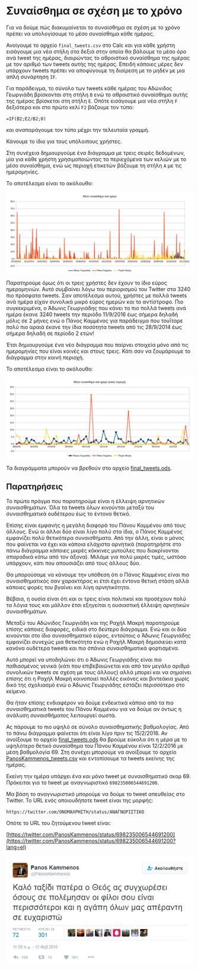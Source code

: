 ﻿
# Συναίσθημα σε σχέση με το χρόνο


Για να δούμε πώς διακυμαίνεται το συναίσθημα σε σχέση με το χρόνο πρέπει να 
υπολογίσουμε το μέσο συναίσθημα κάθε ημέρας.

Ανοίγουμε το αρχείο `final_tweets.csv` στο Calc και για κάθε χρήστη εισάγουμε
μια νέα στήλη στα δεξιά στην οποία θα βάλουμε το μέσο όρο ανά tweet της ημέρας,
διαιρώντας το αθροιστικό συναίσθημα της ημέρας με τον αριθμό των tweets αυτής
της ημέρας. Επειδή κάποιες μέρες δεν υπάρχουν tweets πρέπει να αποφύγουμε τη
διαίρεση με το μηδέν με μια απλή συνάρτηση `IF`.

Για παράδειγμα, το σύνολο των tweets κάθε ημέρας του Αδώνιδος Γεωργιάδη 
βρίσκονται στη στήλη `B` ενώ το αθροιστικό συναίσθημα αυτής της ημέρας βρίσκεται
στη στήλη `E`. Οπότε εισάγουμε μια νέα στήλη `F` δεξιότερα και στο πρώτο κελί
`F2` βάζουμε τον τύπο:

```
=IF(B2;E2/B2;0)
```

και αναπαράγουμε τον τύπο μέχρι την τελευταία γραμμή.

Κάνουμε το ίδιο για τους υπόλοιπους χρήστες.

Στη συνέχεια δημιουργούμε ένα διάγραμμα με τρεις σειρές δεδομένων, μία για κάθε
χρήστη χρησιμοποιώντας τα περιεχόμενα των κελιών με το μέσο συναίσθημα, ενώ ως
περιοχή ετικετών βάζουμε τη στήλη `A` με τις ημερομηνίες.

Το αποτέλεσμα είναι το ακόλουθο:

![στιγμιότυπο οθόνης από το Calc](Μέσο-συναίσθημα-ανά-ημέρα.png)

Παρατηρούμε όμως ότι οι τρεις χρήστες δεν έχουν το ίδιο εύρος ημερομηνιών.
Αυτό συμβαίνει λόγω του περιορισμού του Twitter στα 3240 πιο πρόσφατα tweets. 
Σαν αποτέλεσμα αυτού, χρήστες με πολλά tweets ανά ημέρα είχαν συνολικά μικρό 
εύρος ημερών και το αντίστροφο. Πιο συγκεκριμένα, ο Άδωνις Γεωργιάδης που κάνει
τα πιο πολλά tweets ανά ημέρα έκανε 3240 tweets την περιόδο 11/9/2016 έως σήμερα 
δηλαδή μόλις σε 2 μήνες ενώ ο Πάνος Καμμένος για παράδειγμα που τουΐταρε πολύ 
πιο αραιά έκανε την ίδια ποσότητα tweets από τις 28/9/2014 έως σήμερα δηλαδή σε 
περίοδο 2 ετών!

Έτσι δημιουργούμε ένα νέο διάγραμμα που παίρνει στοιχεία μόνο από τις ημερομηνίες
που είναι κοινές και στους τρεις. Κάτι σαν να ζουμάρουμε το διάγραμμα στην κοινή
περιοχή. 

Το αποτέλεσμα είναι το ακόλουθο:

![στιγμιότυπο οθόνης από το Calc](Μέσο-συναίσθημα-ανά-ημέρα-κοινή-περιοχή.png)

Τα διαγράμματα μπορούν να βρεθούν στο αρχείο
[final_tweets.ods](https://github.com/Protonotarios/get-tweets/blob/version02/docs/%CE%A0%CE%B1%CF%81%CE%AC%CE%B4%CE%B5%CE%B9%CE%B3%CE%BC%CE%B1/final_tweets.ods).

## Παρατηρήσεις

Το πρώτο πράγμα που παρατηρούμε είναι η έλλειψη αρνητικών συναισθημάτων. Όλα τα
tweets όλων κινούνται μεταξύ του συναισθηματικά ουδέτερου έως το έντονα θετικό.

Επίσης είναι εμφανής η μεγάλη διαφορά του Πάνου Καμμένου από τους άλλους. Ενώ 
οι άλλοι δύο είναι λίγο πολύ στα ίδια, ο Πάνος Καμμένος εμφανίζει πολύ θετικότερα
συναισθήματα. Από την άλλη, είναι ο μόνος που φαίνεται να έχει και 
κάποια ελάχιστα αρνητικά (παρατηρήστε στο πάνω διάγραμμα κάποιες
μικρές κόκκινες μυτούλες που διακρίνονται σπαραδικά κάτω από τον άξονα). Μιλάμε για πολύ 
μικρές τιμές, ωστόσο υπάρχουν, κάτι που απουσιάζει από τους άλλους δύο.

Θα μπορούσαμε να κάνουμε την υπόθεση ότι ο Πάνος Καμμένος είναι πιο συναισθηματικός
σαν χαρακτήρας κι έτσι έχει έντονα θετική στάση αλλά κάποιες φορές του 
βγαίνει και λίγη αρνητικότητα.

Βέβαια, η ουσία είναι ότι και οι τρεις είναι πολιτικοί και προσέχουν πολύ τα 
λόγια τους και μάλλον έτσι εξηγείται η ουσιαστική έλλειψη αρνητικών συναισθημάτων.

Μεταξύ του Αδώνιδος Γεωργιάδη και της Ραχήλ Μακρή παρατηρούμε επίσης κάποιες 
διαφορές, ειδικά στο δεύτερο διάγραμμα. Ενώ και οι δύο κινούνται στο ίδιο 
συναισθηματικό εύρος, εντούτοις ο Άδωνις Γεωργιάδης εμφανίζει συνεχώς μια
θετικότητα ενώ η Ραχήλ Μακρή δημοσιεύει κατά κανόνα ουδέτερα tweets και πιο
σπάνια συναισθηματικά φορτισμένα. 

Αυτό μπορεί να υποδηλώνει ότι ο Άδωνις Γεωργιάδης είναι πιο παθιασμένος γενικά
(κάτι που επιβεβαιώνεται και από τον μεγάλο αριθμό συνολικών tweets σε σχέση με
τους άλλους) αλλά μπορεί και να σημαίνει επίσης ότι η Ραχήλ Μακρή κοινοποιεί
πολλές εικόνες και βιντεάκια χωρίς δικό της σχολιασμό ενώ ο Άδωνις Γεωργιάδης
εστάζει περισσότερο στο κείμενο.

Θα ήταν επίσης ενδιαφέρον να δούμε ενδεικτικά κάποιο από τα πιο συναισθηματικά
tweets του Πάνου Καμμένου για να δούμε αν όντως η ανάλυση συναισθήματος 
λειτουργεί σωστά.

Ας πάρουμε το πιο υψηλό σε σύνολο συναισθηματικής βαθμολογίας. Από το πάνω
διάγραμμα φαίνεται ότι είναι λίγο πριν τις 15/2/2016. Αν ανοίξουμε το αρχείο
[final_tweets.ods](https://github.com/Protonotarios/get-tweets/blob/version02/docs/%CE%A0%CE%B1%CF%81%CE%AC%CE%B4%CE%B5%CE%B9%CE%B3%CE%BC%CE%B1/final_tweets.ods)
θα βρούμε εύκολα ότι η μέρα με το υψηλότερο θετικό συναίσθημα του Πάνου Καμμένου
είναι 12/2/2016 με μέση βαθμολογία 69. Στη συνέχει μπορούμε να ανοίξουμε το αρχείο 
[PanosKammenos_tweets.csv](https://github.com/Protonotarios/get-tweets/blob/version02/docs/%CE%A0%CE%B1%CF%81%CE%AC%CE%B4%CE%B5%CE%B9%CE%B3%CE%BC%CE%B1/PanosKammenos_tweets.csv)
και εντοπίσουμε τα tweets εκείνης της ημέρας.

Εκείνη την ημέρα υπάρχει ένα και μόνο tweet με συναισθηματικό σκορ 69. Πρόκειται
για το tweet με αναγνωριστικό `698235006544691200`.

Μα βάση το αναγνωριστικό μπορούμε να δούμε το tweet απευθείας στο Twitter.
Το URL ενός οποιουδήποτε tweet είναι της μορφής:
```
https://twitter.com/ΟΝΟΜΑΧΡΗΣΤΗ/status/ΑΝΑΓΝΩΡΙΣΤΙΚΟ
```

Οπότε το URL του ζητούμενου tweet είναι:

[https://twitter.com/PanosKammenos/status/698235006544691200](https://twitter.com/PanosKammenos/status/698235006544691200?lang=el)

![στιγμιότυπο οθόνης από το Twitter](Panos-Kammenos-tweet.png)


